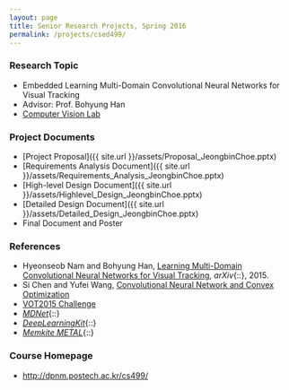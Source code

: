```yaml
---
layout: page
title: Senior Research Projects, Spring 2016
permalink: /projects/csed499/
---
```


### Research Topic ###
* Embedded Learning Multi-Domain Convolutional Neural Networks for Visual Tracking
* Advisor: Prof. Bohyung Han
* <a href="http://cvlab.postech.ac.kr/lab/" target="blank">Computer Vision Lab</a>

### Project Documents ###
* [Project Proposal]({{ site.url }}/assets/Proposal_JeongbinChoe.pptx)
* [Requirements Analysis Document]({{ site.url }}/assets/Requirements_Analysis_JeongbinChoe.pptx)
* [High-level Design Document]({{ site.url }}/assets/Highlevel_Design_JeongbinChoe.pptx)
* [Detailed Design Document]({{ site.url }}/assets/Detailed_Design_JeongbinChoe.pptx)
* Final Document and Poster

### References ###
* Hyeonseob Nam and Bohyung Han, <a href="http://arxiv.org/pdf/1510.07945v2.pdf">Learning Multi-Domain Convolutional Neural Networks for Visual Tracking</a>, *arXiv*{::}, 2015.
* Si Chen and Yufei Wang, <a href="http://acsweb.ucsd.edu/~yuw176/report/ECE273.pdf">Convolutional Neural Network and Convex Optimization</a>
* <a href="http://www.votchallenge.net/vot2015/">VOT2015 Challenge</a>
* *<a href="https://github.com/HyeonseobNam/MDNet">MDNet</a>*{::}
* *<a href="http://deeplearningkit.org/">DeepLearningKit</a>*{::}
* *<a href="http://memkite.com/blog/category/metal-2/" target="blank">Memkite METAL</a>*{::}

### Course Homepage ###
* <a href="http://dpnm.postech.ac.kr/cs499/" target="blank">http://dpnm.postech.ac.kr/cs499/</a>
